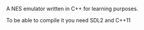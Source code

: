 A NES emulator written in C++ for learning purposes.

To be able to compile it you need SDL2 and C++11
